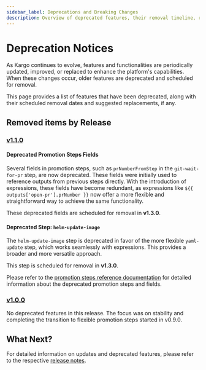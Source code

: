 ```yaml
---
sidebar_label: Deprecations and Breaking Changes
description: Overview of deprecated features, their removal timeline, reasons for deprecation, and suggested replacements.
---
```


# Deprecation Notices

As Kargo continues to evolve, features and functionalities are periodically updated,
improved, or replaced to enhance the platform's capabilities.
When these changes occur, older features are deprecated and scheduled for removal.

This page provides a list of features that have been deprecated, along with
their scheduled removal dates and suggested replacements, if any.

## Removed items by Release

### [v1.1.0](./80-release-notes/98-v1.1.0.md#-new-and-updated-promotion-steps)

#### Deprecated Promotion Steps Fields

Several fields in promotion steps, such as `prNumberFromStep` in the
`git-wait-for-pr` step, are now deprecated. These fields were initially used
to reference outputs from previous steps directly.
With the introduction of expressions, these fields have become redundant,
as expressions like `${{ outputs['open-pr'].prNumber }}` now offer a more
flexible and straightforward way to achieve the same functionality.

These deprecated fields are scheduled for removal in **v1.3.0**.

#### Deprecated Step: `helm-update-image`

The `helm-update-image` step is deprecated in favor of the more flexible `yaml-update` step,
which works seamlessly with expressions.
This provides a broader and more versatile approach.

This step is scheduled for removal in **v1.3.0**.

Please refer to the [promotion steps reference documentation](./60-user-guide/60-reference-docs/30-promotion-steps/10-git-clone.md) for
detailed information about the deprecated promotion steps and fields.

### [v1.0.0](./80-release-notes/99-v1.0.0.md#%EF%B8%8F-breaking-changes)

No deprecated features in this release. The focus was on stability and completing the transition to flexible promotion steps started in v0.9.0.

## What Next?

For detailed information on updates and deprecated features, please refer to the respective [release notes](https://github.com/akuity/kargo/releases/).
